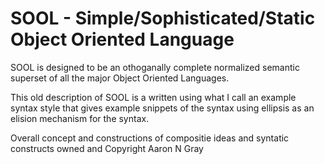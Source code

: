 # SOOL - Simple/Sophisticated/Static Object Oriented Language

SOOL is designed to be an othoganally complete normalized semantic superset of all the major Object Oriented Languages. 

This old description of SOOL is a written using what I call an example syntax style that gives example snippets of the syntax using ellipsis as an elision mechanism for the syntax. 

Overall concept and constructions of compositie ideas and syntatic constructs owned and Copyright Aaron N Gray
